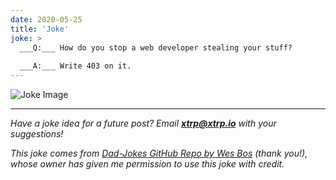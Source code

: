```yaml
---
date: 2020-05-25
title: 'Joke'
joke: >
  ___Q:___ How do you stop a web developer stealing your stuff?
  
  ___A:___ Write 403 on it.
---
```


![Joke Image](https://private.xtrp.io/projects/DailyDeveloperJokes/public_image_server/images/5e12598ab1885.png)

---
*Have a joke idea for a future post? Email **[xtrp@xtrp.io](mailto:xtrp@xtrp.io)** with your suggestions!*

*This joke comes from [Dad-Jokes GitHub Repo by Wes Bos](https://github.com/wesbos/dad-jokes) (thank you!), whose owner has given me permission to use this joke with credit.*

<!-- 
Joke text:
**Q:** How do you stop a web developer stealing your stuff?

**A:** Write 403 on it.
 -->


